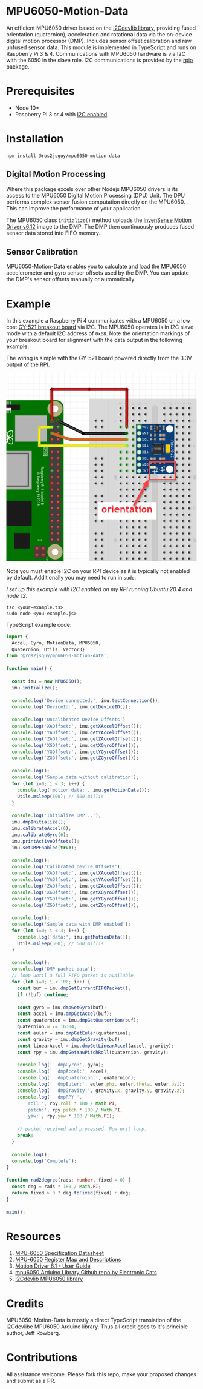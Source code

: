 # MPU6050-Motion-Data
An efficient MPU6050 driver based on the [I2Cdevlib library](https://www.i2cdevlib.com/devices/mpu6050), providing fused orientation (quaternion), acceleration and rotational data via the on-device digital motion processor (DMP). Includes sensor offset calibration and raw unfused sensor data. This module is implemented in TypeScript and runs on Raspberry Pi 3 & 4. Communications with MPU6050 hardware is via I2C with the 6050 in the slave role. I2C communications is provided by the [rpio](https://www.npmjs.com/package/rpio) package.

# Prerequisites
* Node 10+
* Raspberry Pi 3 or 4 with [I2C enabled](https://pimylifeup.com/raspberry-pi-i2c/)

# Installation
```
npm install @ros2jsguy/mpu6050-motion-data
```
## Digital Motion Processing
Where this package excels over other Nodejs MPU6050 drivers is its access to the MPU6050 Digital Motion Processing (DPU) Unit. The DPU performs complex sensor fusion computation directly on the MPU6050. This can improve the performance of your application. 

The MPU6050 class `initialize()` method uploads the [InvenSense Motion Driver v6.12](https://www.digikey.com/en/pdf/i/invensense/motion-driver-6-1-user-guide) image to the DMP. The DMP then continuously produces fused sensor data stored into FIFO memory.

## Sensor Calibration
MPU6050-Motion-Data enables you to calculate and load the MPU6050 accelerometer and gyro sensor offsets used by the DMP. You can update the DMP's sensor offsets manually or automatically.

# Example
In this example a Raspberry Pi 4 communicates with a MPU6050 on a low cost [GY-521 breakout board](https://www.amazon.com/gp/product/B01DK83ZYQ) via I2C. The MPU6050 operates is in I2C slave mode with a default I2C address of `0x68`. Note the orientation markings of your breakout board for alignment with the data output in the following example.

The wiring is simple with the GY-521 board powered directly from the 3.3V output of the RPI. 

![Fizz schematic](docs/mpu6050.fzz.png)

Note you must enable I2C on your RPI device as it is typically not enabled by default. Additionally you may need to run in `sudo`.

*I set up this example with I2C enabled on my RPI running Ubuntu 20.4 and node 12.*

```
tsc <your-example.ts>
sudo node <you-example.js>
```

TypeScript example code:
```ts
import {
  Accel, Gyro, MotionData, MPU6050,
  Quaternion, Utils, Vector3} 
from '@ros2jsguy/mpu6050-motion-data';

function main() {

  const imu = new MPU6050();
  imu.initialize();
  
  console.log('Device connected:', imu.testConnection());
  console.log('DeviceId:', imu.getDeviceID());

  console.log('Uncalibrated Device Offsets')
  console.log('XAOffset:', imu.getXAccelOffset());
  console.log('YAOffset:', imu.getYAccelOffset());
  console.log('ZAOffset:', imu.getZAccelOffset());
  console.log('XGOffset:', imu.getXGyroOffset());
  console.log('YGOffset:', imu.getYGyroOffset());
  console.log('ZGOffset:', imu.getZGyroOffset());
  
  console.log();
  console.log('Sample data without calibration');
  for (let i=0; i < 3; i++) {
    console.log('motion data:', imu.getMotionData());
    Utils.msleep(500); // 500 millis
  }

  console.log('Initialize DMP...');
  imu.dmpInitialize();
  imu.calibrateAccel(6);
  imu.calibrateGyro(6);
  imu.printActiveOffsets();
  imu.setDMPEnabled(true);

  console.log();
  console.log('Calibrated Device Offsets');
  console.log('XAOffset:', imu.getXAccelOffset());
  console.log('YAOffset:', imu.getYAccelOffset());
  console.log('ZAOffset:', imu.getZAccelOffset());
  console.log('XGOffset:', imu.getXGyroOffset());
  console.log('YGOffset:', imu.getYGyroOffset());
  console.log('ZGOffset:', imu.getZGyroOffset());

  console.log();
  console.log('Sample data with DMP enabled');
  for (let i=0; i < 3; i++) {
    console.log('data:', imu.getMotionData());
    Utils.msleep(500); // 500 millis
  }

  console.log();
  console.log('DMP packet data');
  // loop until a full FIFO packet is available
  for (let i=0; i < 100; i++) {
    const buf = imu.dmpGetCurrentFIFOPacket();
    if (!buf) continue;

    const gyro = imu.dmpGetGyro(buf);
    const accel = imu.dmpGetAccel(buf);
    const quaternion = imu.dmpGetQuaternion(buf);
    quaternion.w /= 16384;
    const euler = imu.dmpGetEuler(quaternion);
    const gravity = imu.dmpGetGravity(buf);
    const linearAccel = imu.dmpGetLinearAccel(accel, gravity);
    const rpy = imu.dmpGetYawPitchRoll(quaternion, gravity);

    console.log('  dmpGyro:', gyro);
    console.log('  dmpAccel:', accel);
    console.log('  dmpQuaternion:', quaternion);
    console.log('  dmpEuler:', euler.phi, euler.theta, euler.psi);
    console.log('  dmpGravity:', gravity.x, gravity.y, gravity.z);
    console.log('  dmpRPY ', 
      ' roll:', rpy.roll * 180 / Math.PI, 
      ' pitch:', rpy.pitch * 180 / Math.PI, 
      ' yaw:', rpy.yaw * 180 / Math.PI);
    
    // packet received and processed. Now exit loop.
    break;
  }

  console.log();
  console.log('Complete');
}

function rad2degree(rads: number, fixed = 0) {
  const deg = rads * 180 / Math.PI;
  return fixed > 0 ? deg.toFixed(fixed) : deg;
}

main();

```

# Resources
1. [MPU-6050 Specification Datasheet](https://www.digikey.com/en/datasheets/tdk-invensense/tdk-invensense-rm-mpu-6000a)
2. [MPU-6050 Register Map and Descriptions](https://www.digikey.com/en/datasheets/tdk-invensense/tdk-invensense-rm-mpu-6000a)
3. [Motion Driver 6.1 - User Guide](https://www.digikey.com/en/pdf/i/invensense/motion-driver-6-1-user-guide)
4. [mpu6050 Arduino Library Github repo by Electronic Cats](https://github.com/ElectronicCats/mpu6050)
5. [I2Cdevlib MPU6050 library](https://www.i2cdevlib.com/devices/mpu6050)

# Credits
MPU6050-Motion-Data is mostly a direct TypeScript translation of the I2Cdevlibe MPU6050 Arduino library. Thus all credit goes to it's principle author, Jeff Rowberg.

# Contributions
All assistance welcome. Please fork this repo, make your proposed changes and submit as a PR. 

